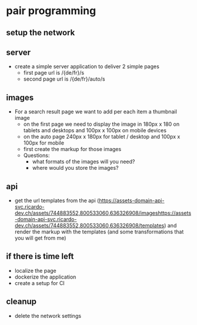 # pair programming

## setup the network

## server

* create a simple server application to deliver 2 simple pages
  * first page url is /{de/fr}/s
  * second page url is /{de/fr}/auto/s
  
## images

* For a search result page we want to add per each item a thumbnail image
  * on the first page we need to display the image in 180px x 180 on tablets and desktops and 100px x 100px on mobile devices
  * on the auto page 240px x 180px for tablet / desktop and 100px x 100px for mobile
  * first create the markup for those images
  * Questions:
    * what formats of the images will you need?
    * where would you store the images?

## api

* get the url templates from the api (https://assets-domain-api-svc.ricardo-dev.ch/assets/744883552,800533060,636326908/imageshttps://assets-domain-api-svc.ricardo-dev.ch/assets/744883552,800533060,636326908/templates) 
and render the markup with the templates (and some transformations that you will get from me)


## if there is time left

* localize the page
* dockerize the application
* create a setup for CI

## cleanup

* delete the network settings